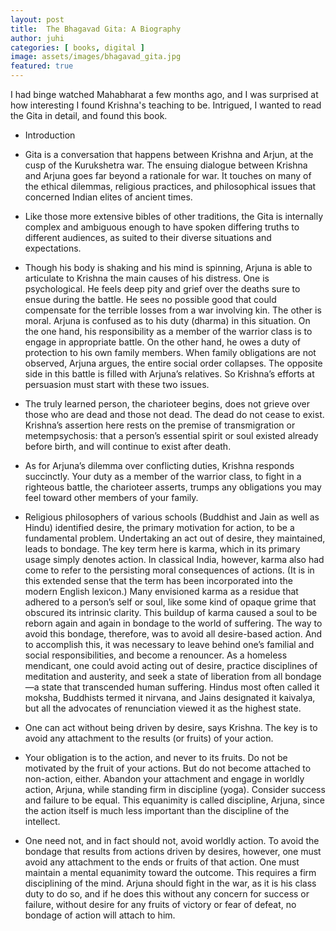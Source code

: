 ```yaml
---
layout: post
title:  The Bhagavad Gita: A Biography
author: juhi
categories: [ books, digital ]
image: assets/images/bhagavad_gita.jpg
featured: true
---
```


I had binge watched Mahabharat a few months ago, and I was surprised at how interesting I found Krishna's teaching to be. Intrigued, I wanted to read the Gita in detail, and found this book. 


* Introduction

* Gita is a conversation that happens between Krishna and Arjun, at the cusp of the Kurukshetra war. The ensuing dialogue between Krishna and Arjuna goes far beyond a rationale for war. It touches on many of the ethical dilemmas, religious practices, and philosophical issues that concerned Indian elites of ancient times.
* Like those more extensive bibles of other traditions, the Gita is internally complex and ambiguous enough to have spoken differing truths to different audiences, as suited to their diverse situations and expectations.
* Though his body is shaking and his mind is spinning, Arjuna is able to articulate to Krishna the main causes of his distress. One is psychological. He feels deep pity and grief over the deaths sure to ensue during the battle. He sees no possible good that could compensate for the terrible losses from a war involving kin. The other is moral. Arjuna is confused as to his duty (dharma) in this situation. On the one hand, his responsibility as a member of the warrior class is to engage in appropriate battle. On the other hand, he owes a duty of protection to his own family members. When family obligations are not observed, Arjuna argues, the entire social order collapses. The opposite side in this battle is filled with Arjuna’s relatives. So Krishna’s efforts at persuasion must start with these two issues.

 
* The truly learned person, the charioteer begins, does not grieve over those who are dead and those not dead. The dead do not cease to exist. Krishna’s assertion here rests on the premise of transmigration or metempsychosis: that a person’s essential spirit or soul existed already before birth, and will continue to exist after death.

* As for Arjuna’s dilemma over conflicting duties, Krishna responds succinctly. Your duty as a member of the warrior class, to fight in a righteous battle, the charioteer asserts, trumps any obligations you may feel toward other members of your family.

 
* Religious philosophers of various schools (Buddhist and Jain as well as Hindu) identified desire, the primary motivation for action, to be a fundamental problem. Undertaking an act out of desire, they maintained, leads to bondage. The key term here is karma, which in its primary usage simply denotes action. In classical India, however, karma also had come to refer to the persisting moral consequences of actions. (It is in this extended sense that the term has been incorporated into the modern English lexicon.) Many envisioned karma as a residue that adhered to a person’s self or soul, like some kind of opaque grime that obscured its intrinsic clarity. This buildup of karma caused a soul to be reborn again and again in bondage to the world of suffering. The way to avoid this bondage, therefore, was to avoid all desire-based action. And to accomplish this, it was necessary to leave behind one’s familial and social responsibilities, and become a renouncer. As a homeless mendicant, one could avoid acting out of desire, practice disciplines of meditation and austerity, and seek a state of liberation from all bondage—a state that transcended human suffering. Hindus most often called it moksha, Buddhists termed it nirvana, and Jains designated it kaivalya, but all the advocates of renunciation viewed it as the highest state.

 
* One can act without being driven by desire, says Krishna. The key is to avoid any attachment to the results (or fruits) of your action.

 
* Your obligation is to the action, and never to its fruits. Do not be motivated by the fruit of your actions. But do not become attached to non-action, either. Abandon your attachment and engage in worldly action, Arjuna, while standing firm in discipline (yoga). Consider success and failure to be equal. This equanimity is called discipline, Arjuna, since the action itself is much less important than the discipline of the intellect. 

 
* One need not, and in fact should not, avoid worldly action. To avoid the bondage that results from actions driven by desires, however, one must avoid any attachment to the ends or fruits of that action. One must maintain a mental equanimity toward the outcome. This requires a firm disciplining of the mind. Arjuna should fight in the war, as it is his class duty to do so, and if he does this without any concern for success or failure, without desire for any fruits of victory or fear of defeat, no bondage of action will attach to him.

